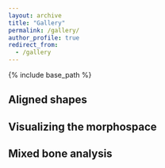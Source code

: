 ```yaml
---
layout: archive
title: "Gallery"
permalink: /gallery/
author_profile: true
redirect_from:
  - /gallery
---
```


{% include base_path %}

## Aligned shapes

## Visualizing the morphospace

## Mixed bone analysis
